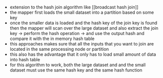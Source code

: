 - extension to the hash join algorithm like [[broadcast hash join]]
- the mapper first loads the small dataset into a partition based on some key 
- once the smaller data is loaded and the hash key of the join key is found then the mapper will scan over the large dataset and also extract the join key -> perform the hash operation -> and use the output hash and compare it with the in memory hash table
- this approaches makes sure that all the inputs that you want to join are located in the same processing node or partition
- this also has the advantage that it only has to load small amount of data into hash table
- for this algorithm to work, both the large dataset and and the small dataset  must use the same hash key and the same hash function